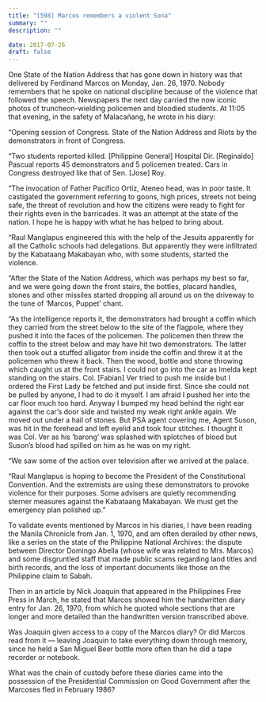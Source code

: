 ```yaml
---
title: "[598] Marcos remembers a violent Sona"
summary: ""
description: ""

date: 2017-07-26
draft: false
---
```


One State of the Nation Address that has gone down in history was that delivered by Ferdinand Marcos on Monday, Jan. 26, 1970. Nobody remembers that he spoke on national discipline because of the violence that followed the speech. Newspapers the next day carried the now iconic photos of truncheon-wielding policemen and bloodied students. At 11:05 that evening, in the safety of Malacañang, he wrote in his diary:

“Opening session of Congress. State of the Nation Address and Riots by the demonstrators in front of Congress.

“Two students reported killed. [Philippine General] Hospital Dir. [Reginaldo] Pascual reports 45 demonstrators and 5 policemen treated. Cars in Congress destroyed like that of Sen. [Jose] Roy.

“The invocation of Father Pacifico Ortiz, Ateneo head, was in poor taste. It castigated the government referring to goons, high prices, streets not being safe, the threat of revolution and how the citizens were ready to fight for their rights even in the barricades. It was an attempt at the state of the nation. I hope he is happy with what he has helped to bring about.

“Raul Manglapus engineered this with the help of the Jesuits apparently for all the Catholic schools had delegations. But apparently they were infiltrated by the Kabataang Makabayan who, with some students, started the violence.

“After the State of the Nation Address, which was perhaps my best so far, and we were going down the front stairs, the bottles, placard handles, stones and other missiles started dropping all around us on the driveway to the tune of ‘Marcos, Puppet’ chant.

“As the intelligence reports it, the demonstrators had brought a coffin which they carried from the street below to the site of the flagpole, where they pushed it into the faces of the policemen. The policemen then threw the coffin to the street below and may have hit two demonstrators. The latter then took out a stuffed alligator from inside the coffin and threw it at the policemen who threw it back. Then the wood, bottle and stone throwing which caught us at the front stairs. I could not go into the car as Imelda kept standing on the stairs. Col. [Fabian] Ver tried to push me inside but I ordered the First Lady be fetched and put inside first. Since she could not be pulled by anyone, I had to do it myself. I am afraid I pushed her into the car floor much too hard. Anyway I bumped my head behind the right ear against the car’s door side and twisted my weak right ankle again. We moved out under a hail of stones. But PSA agent covering me, Agent Suson, was hit in the forehead and left eyelid and took four stitches. I thought it was Col. Ver as his ‘barong’ was splashed with splotches of blood but Suson’s blood had spilled on him as he was on my right.

“We saw some of the action over television after we arrived at the palace.

“Raul Manglapus is hoping to become the President of the Constitutional Convention. And the extremists are using these demonstrators to provoke violence for their purposes. Some advisers are quietly recommending sterner measures against the Kabataang Makabayan. We must get the emergency plan polished up.”

To validate events mentioned by Marcos in his diaries, I have been reading the Manila Chronicle from Jan. 1, 1970, and am often derailed by other news, like a series on the state of the Philippine National Archives: the dispute between Director Domingo Abella (whose wife was related to Mrs. Marcos) and some disgruntled staff that made public scams regarding land titles and birth records, and the loss of important documents like those on the Philippine claim to Sabah.

Then in an article by Nick Joaquin that appeared in the Philippines Free Press in March, he stated that Marcos showed him the handwritten diary entry for Jan. 26, 1970, from which he quoted whole sections that are longer and more detailed than the handwritten version transcribed above.

Was Joaquin given access to a copy of the Marcos diary? Or did Marcos read from it — leaving Joaquin to take everything down through memory, since he held a San Miguel Beer bottle more often than he did a tape recorder or notebook.

What was the chain of custody before these diaries came into the possession of the Presidential Commission on Good Government after the Marcoses fled in February 1986?
